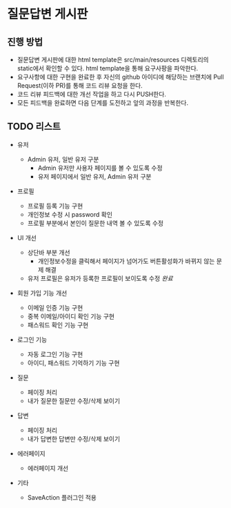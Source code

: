 # 질문답변 게시판
## 진행 방법
* 질문답변 게시판에 대한 html template은 src/main/resources 디렉토리의 static에서 확인할 수 있다. html template을 통해 요구사팡을 파악한다.
* 요구사항에 대한 구현을 완료한 후 자신의 github 아이디에 해당하는 브랜치에 Pull Request(이하 PR)를 통해 코드 리뷰 요청을 한다.
* 코드 리뷰 피드백에 대한 개선 작업을 하고 다시 PUSH한다.
* 모든 피드백을 완료하면 다음 단계를 도전하고 앞의 과정을 반복한다.

## TODO 리스트
* 유저
  * Admin 유저, 일반 유저 구분
    * Admin 유저만 사용자 페이지를 볼 수 있도록 수정
    * 유저 페이지에서 일반 유저, Admin 유저 구분

* 프로필
    * 프로필 등록 기능 구현
    * 개인정보 수정 시 password 확인
    * 프로필 부분에서 본인이 질문한 내역 볼 수 있도록 수정

* UI 개선
  * 상단바 부분 개선
    * 개인정보수정을 클릭해서 페이지가 넘어가도 버튼활성화가 바뀌지 않는 문제 해결 
  * 유저 프로필은 유저가 등록한 프로필이 보이도록 수정 *완료*

* 회원 가입 기능 개선
  * 이메일 인증 기능 구현
  * 중복 이메일/아이디 확인 기능 구현
  * 패스워드 확인 기능 구현

* 로그인 기능
  * 자동 로그인 기능 구현
  * 아이디, 패스워드 기억하기 기능 구현

* 질문
  * 페이징 처리
  * 내가 질문한 질문만 수정/삭제 보이기

* 답변
  * 페이징 처리
  * 내가 답변한 답변만 수정/삭제 보이기

* 에러페이지
  * 에러페이지 개선
  
* 기타
  * SaveAction 플러그인 적용